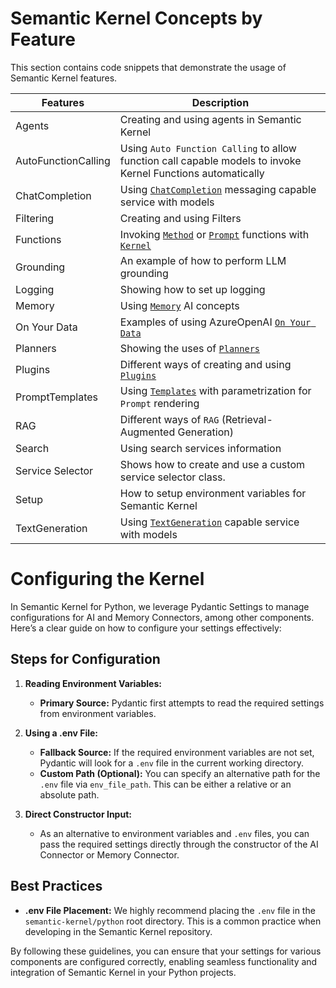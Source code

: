 # Semantic Kernel Concepts by Feature

This section contains code snippets that demonstrate the usage of Semantic Kernel features.

| Features | Description |
| -------- | ----------- |
| Agents | Creating and using agents in Semantic Kernel |
| AutoFunctionCalling | Using `Auto Function Calling` to allow function call capable models to invoke Kernel Functions automatically |
| ChatCompletion | Using [`ChatCompletion`](https://github.com/microsoft/semantic-kernel/blob/main/python/semantic_kernel/connectors/ai/chat_completion_client_base.py) messaging capable service with models  |
| Filtering | Creating and using Filters |
| Functions | Invoking [`Method`](https://github.com/microsoft/semantic-kernel/blob/main/python/semantic_kernel/functions/kernel_function_from_method.py) or [`Prompt`](https://github.com/microsoft/semantic-kernel/blob/main/python/semantic_kernel/functions/kernel_function_from_prompt.py) functions with [`Kernel`](https://github.com/microsoft/semantic-kernel/blob/main/python/semantic_kernel/kernel.py) |
| Grounding | An example of how to perform LLM grounding |
| Logging | Showing how to set up logging |
| Memory | Using [`Memory`](https://github.com/microsoft/semantic-kernel/tree/main/dotnet/src/SemanticKernel.Abstractions/Memory) AI concepts |
| On Your Data | Examples of using AzureOpenAI [`On Your Data`](https://learn.microsoft.com/en-us/azure/ai-services/openai/concepts/use-your-data?tabs=mongo-db) |
| Planners | Showing the uses of [`Planners`](https://github.com/microsoft/semantic-kernel/tree/main/python/semantic_kernel/planners) |
| Plugins | Different ways of creating and using [`Plugins`](https://github.com/microsoft/semantic-kernel/blob/main/python/semantic_kernel/functions/kernel_plugin.py) |
| PromptTemplates | Using [`Templates`](https://github.com/microsoft/semantic-kernel/blob/main/python/semantic_kernel/prompt_template/prompt_template_base.py) with parametrization for `Prompt` rendering  |
| RAG | Different ways of `RAG` (Retrieval-Augmented Generation) |
| Search | Using search services information |
| Service Selector | Shows how to create and use a custom service selector class. |
| Setup | How to setup environment variables for Semantic Kernel |
| TextGeneration | Using [`TextGeneration`](https://github.com/microsoft/semantic-kernel/blob/main/python/semantic_kernel/connectors/ai/text_completion_client_base.py) capable service with models  |

# Configuring the Kernel

In Semantic Kernel for Python, we leverage Pydantic Settings to manage configurations for AI and Memory Connectors, among other components. Here’s a clear guide on how to configure your settings effectively:

## Steps for Configuration

1. **Reading Environment Variables:**
   - **Primary Source:** Pydantic first attempts to read the required settings from environment variables.
   
2. **Using a .env File:**
   - **Fallback Source:** If the required environment variables are not set, Pydantic will look for a `.env` file in the current working directory.
   - **Custom Path (Optional):** You can specify an alternative path for the `.env` file via `env_file_path`. This can be either a relative or an absolute path.

3. **Direct Constructor Input:**
   - As an alternative to environment variables and `.env` files, you can pass the required settings directly through the constructor of the AI Connector or Memory Connector.

## Best Practices

- **.env File Placement:** We highly recommend placing the `.env` file in the `semantic-kernel/python` root directory. This is a common practice when developing in the Semantic Kernel repository.

By following these guidelines, you can ensure that your settings for various components are configured correctly, enabling seamless functionality and integration of Semantic Kernel in your Python projects.